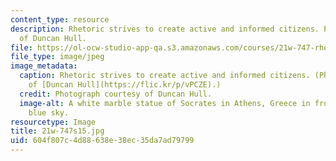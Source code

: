 ```yaml
---
content_type: resource
description: Rhetoric strives to create active and informed citizens. Photograph courtesy
  of Duncan Hull.
file: https://ol-ocw-studio-app-qa.s3.amazonaws.com/courses/21w-747-rhetoric-spring-2015/604f807c4d88638e38ec35da7ad79799_21w-747s15.jpg
file_type: image/jpeg
image_metadata:
  caption: Rhetoric strives to create active and informed citizens. (Photograph courtesy
    of [Duncan Hull](https://flic.kr/p/vPCZE).)
  credit: Photograph courtesy of Duncan Hull.
  image-alt: A white marble statue of Socrates in Athens, Greece in front of a clear
    blue sky.
resourcetype: Image
title: 21w-747s15.jpg
uid: 604f807c-4d88-638e-38ec-35da7ad79799
---
```

